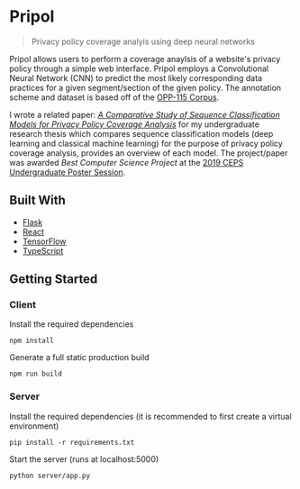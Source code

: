 # Pripol

> Privacy policy coverage analyis using deep neural networks

Pripol allows users to perform a coverage anaylsis of a website's privacy policy through a simple web interface. Pripol employs a Convolutional Neural Network (CNN) to predict the most likely corresponding data practices for a given segment/section of the given policy. The annotation scheme and dataset is based off of the [OPP-115 Corpus](https://usableprivacy.org/static/files/swilson_acl_2016.pdf).

I wrote a related paper: <em>[A Comparative Study of Sequence Classification Models for Privacy Policy Coverage Analysis](https://arxiv.org/abs/2003.04972)</em> for my undergraduate research thesis which compares sequence classification models (deep learning and classical machine learning) for the purpose of privacy policy coverage analysis, provides an overview of each model. The project/paper was awarded <em>Best Computer Science Project</em> at the [2019 CEPS Undergraduate Poster Session](https://www.uoguelph.ca/ceps/events/2019/08/11th-annual-ceps-undergraduate-poster-session).

## Built With

-   [Flask](https://flask.palletsprojects.com/en/1.1.x/)
-   [React](https://reactjs.org/)
-   [TensorFlow](https://www.tensorflow.org/)
-   [TypeScript](https://www.typescriptlang.org/)

## Getting Started

### Client

Install the required dependencies

```
npm install
```

Generate a full static production build

```
npm run build
```

### Server

Install the required dependencies (it is recommended to first create a virtual environment)

```
pip install -r requirements.txt
```

Start the server (runs at localhost:5000)

```
python server/app.py
```
